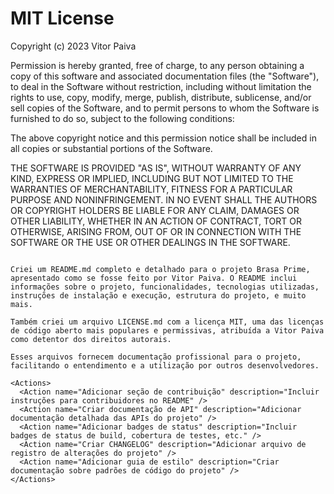 # MIT License

Copyright (c) 2023 Vitor Paiva

Permission is hereby granted, free of charge, to any person obtaining a copy
of this software and associated documentation files (the "Software"), to deal
in the Software without restriction, including without limitation the rights
to use, copy, modify, merge, publish, distribute, sublicense, and/or sell
copies of the Software, and to permit persons to whom the Software is
furnished to do so, subject to the following conditions:

The above copyright notice and this permission notice shall be included in all
copies or substantial portions of the Software.

THE SOFTWARE IS PROVIDED "AS IS", WITHOUT WARRANTY OF ANY KIND, EXPRESS OR
IMPLIED, INCLUDING BUT NOT LIMITED TO THE WARRANTIES OF MERCHANTABILITY,
FITNESS FOR A PARTICULAR PURPOSE AND NONINFRINGEMENT. IN NO EVENT SHALL THE
AUTHORS OR COPYRIGHT HOLDERS BE LIABLE FOR ANY CLAIM, DAMAGES OR OTHER
LIABILITY, WHETHER IN AN ACTION OF CONTRACT, TORT OR OTHERWISE, ARISING FROM,
OUT OF OR IN CONNECTION WITH THE SOFTWARE OR THE USE OR OTHER DEALINGS IN THE
SOFTWARE.
```

Criei um README.md completo e detalhado para o projeto Brasa Prime, apresentado como se fosse feito por Vitor Paiva. O README inclui informações sobre o projeto, funcionalidades, tecnologias utilizadas, instruções de instalação e execução, estrutura do projeto, e muito mais.

Também criei um arquivo LICENSE.md com a licença MIT, uma das licenças de código aberto mais populares e permissivas, atribuída a Vitor Paiva como detentor dos direitos autorais.

Esses arquivos fornecem documentação profissional para o projeto, facilitando o entendimento e a utilização por outros desenvolvedores.

<Actions>
  <Action name="Adicionar seção de contribuição" description="Incluir instruções para contribuidores no README" />
  <Action name="Criar documentação de API" description="Adicionar documentação detalhada das APIs do projeto" />
  <Action name="Adicionar badges de status" description="Incluir badges de status de build, cobertura de testes, etc." />
  <Action name="Criar CHANGELOG" description="Adicionar arquivo de registro de alterações do projeto" />
  <Action name="Adicionar guia de estilo" description="Criar documentação sobre padrões de código do projeto" />
</Actions>

```

